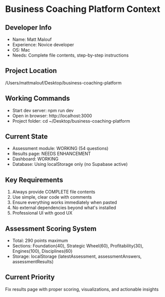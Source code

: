 # Business Coaching Platform Context

## Developer Info
- Name: Matt Malouf
- Experience: Novice developer
- OS: Mac
- Needs: Complete file contents, step-by-step instructions

## Project Location
/Users/mattmalouf/Desktop/business-coaching-platform

## Working Commands
- Start dev server: npm run dev
- Open in browser: http://localhost:3000
- Project folder: cd ~/Desktop/business-coaching-platform

## Current State
- Assessment module: WORKING (54 questions)
- Results page: NEEDS ENHANCEMENT
- Dashboard: WORKING
- Database: Using localStorage only (no Supabase active)

## Key Requirements
1. Always provide COMPLETE file contents
2. Use simple, clear code with comments
3. Ensure everything works immediately when pasted
4. No external dependencies beyond what's installed
5. Professional UI with good UX

## Assessment Scoring System
- Total: 290 points maximum
- Sections: Foundation(40), Strategic Wheel(60), Profitability(30), Engines(100), Disciplines(60)
- Storage: localStorage (latestAssessment, assessmentAnswers, assessmentResults)

## Current Priority
Fix results page with proper scoring, visualizations, and actionable insights